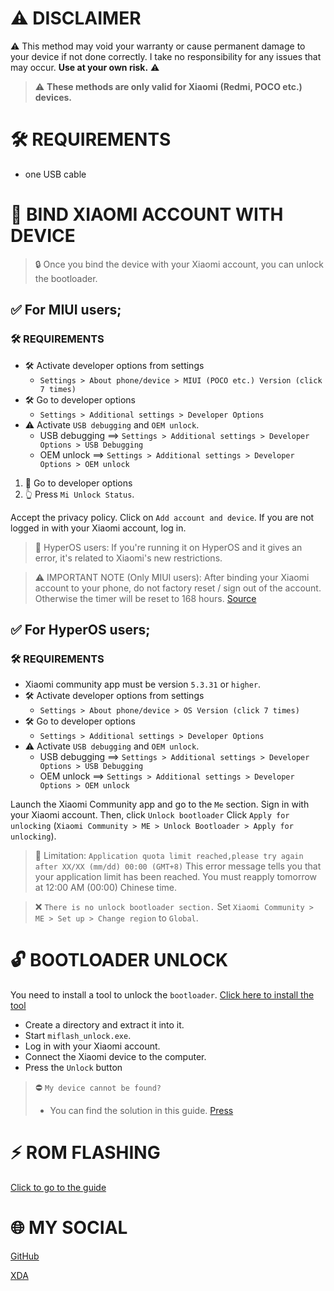 # ⚠️ DISCLAIMER
⚠️ This method may void your warranty or cause permanent damage to your device if not done correctly. I take no responsibility for any issues that may occur. **Use at your own risk.** ⚠️

> ⚠️ **These methods are only valid for Xiaomi (Redmi, POCO etc.) devices.**

# 🛠️ REQUIREMENTS
- one USB cable

# 📲 BIND XIAOMI ACCOUNT WITH DEVICE

> 🔒 Once you bind the device with your Xiaomi account, you can unlock the bootloader.

## ✅ For MIUI users;

### 🛠️ REQUIREMENTS
- 🛠️ Activate developer options from settings
  - `Settings > About phone/device > MIUI (POCO etc.) Version (click 7 times)`
- 🛠️ Go to developer options
  - `Settings > Additional settings > Developer Options`
- ⚠️ Activate `USB debugging` and `OEM unlock`.
  - USB debugging ==> `Settings > Additional settings > Developer Options > USB Debugging`
  - OEM unlock ==> `Settings > Additional settings > Developer Options > OEM unlock`


1. 📲 Go to developer options
2. 👆 Press `Mi Unlock Status`.

Accept the privacy policy. Click on `Add account and device`. If you are not logged in with your Xiaomi account, log in.

> 🚫 HyperOS users: If you're running it on HyperOS and it gives an error, it's related to Xiaomi's new restrictions.

> ⚠️ IMPORTANT NOTE (Only MIUI users): After binding your Xiaomi account to your phone, do not factory reset / sign out of the account. Otherwise the timer will be reset to 168 hours. [Source](https://new.c.mi.com/global/post/101245)

## ✅ For HyperOS users;

### 🛠️ REQUIREMENTS

- Xiaomi community app must be version `5.3.31` or `higher`.
- 🛠️ Activate developer options from settings
  - `Settings > About phone/device > OS Version (click 7 times)`
- 🛠️ Go to developer options
  - `Settings > Additional settings > Developer Options`
- ⚠️ Activate `USB debugging` and `OEM unlock`.
  - USB debugging ==> `Settings > Additional settings > Developer Options > USB Debugging`
  - OEM unlock ==> `Settings > Additional settings > Developer Options > OEM unlock`

Launch the Xiaomi Community app and go to the `Me` section. Sign in with your Xiaomi account. Then, click `Unlock bootloader` Click `Apply for unlocking` (`Xiaomi Community > ME > Unlock Bootloader > Apply for unlocking`).

> 🚫 Limitation: `Application quota limit reached,please try again after XX/XX (mm/dd) 00:00 (GMT+8)` This error message tells you that your application limit has been reached. You must reapply tomorrow at 12:00 AM (00:00) Chinese time.

> ❌ `There is no unlock bootloader section.` Set `Xiaomi Community > ME > Set up > Change region` to `Global`.

# 🔓 BOOTLOADER UNLOCK


You need to install a tool to unlock the `bootloader`. [Click here to install the tool](https://en.miui.com/unlock/download_en.html)

- Create a directory and extract it into it.
- Start `miflash_unlock.exe`.
- Log in with your Xiaomi account.
- Connect the Xiaomi device to the computer.
- Press the `Unlock` button

> ⛔ `My device cannot be found?`
> - You can find the solution in this guide. [Press](https://c.mi.com/bd/post/11400/)

# ⚡ ROM FLASHING

[Click to go to the guide](https://github.com/readonlynux/xiaomi-bootloaderunlock-writingsoftware/blob/main/docs/FLASHSOFTWARE.md)

 # 🌐 MY SOCIAL

[GitHub](https://github.com/readonlynux)

[XDA](https://xdaforums.com/m/readonlynux.13205424/)
